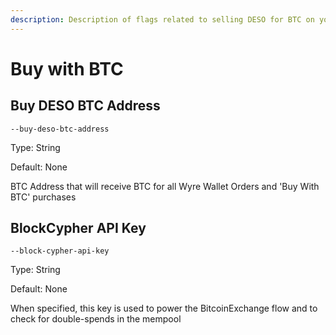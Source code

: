```yaml
---
description: Description of flags related to selling DESO for BTC on your Node
---
```


# Buy with BTC

## Buy DESO BTC Address

`--buy-deso-btc-address`

Type: String

Default: None

BTC Address that will receive BTC for all Wyre Wallet Orders and 'Buy With BTC' purchases

## BlockCypher API Key

`--block-cypher-api-key`

Type: String

Default: None

When specified, this key is used to power the BitcoinExchange flow and to check for double-spends in the mempool
